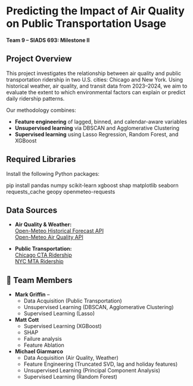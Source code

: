 # Predicting the Impact of Air Quality on Public Transportation Usage

**Team 9 – SIADS 693: Milestone II**  

## Project Overview

This project investigates the relationship between air quality and public transportation ridership in two U.S. cities: Chicago and New York. Using historical weather, air quality, and transit data from 2023–2024, we aim to evaluate the extent to which environmental factors can explain or predict daily ridership patterns.

Our methodology combines:
- **Feature engineering** of lagged, binned, and calendar-aware variables
- **Unsupervised learning** via DBSCAN and Agglomerative Clustering
- **Supervised learning** using Lasso Regression, Random Forest, and XGBoost

## Required Libraries

Install the following Python packages:

pip install pandas numpy scikit-learn xgboost shap matplotlib seaborn requests_cache geopy openmeteo-requests

##  Data Sources

- **Air Quality & Weather:**  
  [Open-Meteo Historical Forecast API](https://historical-forecast-api.open-meteo.com)  
  [Open-Meteo Air Quality API](https://air-quality-api.open-meteo.com)

- **Public Transportation:**  
  [Chicago CTA Ridership](https://data.cityofchicago.org)  
  [NYC MTA Ridership](https://data.ny.gov)

## 👥 Team Members
- **Mark Griffin** – 
  - Data Acquisition (Public Transportation)
  - Unsupervised Learning (DBSCAN, Agglomerative Clustering)
  - Supervised Learning (Lasso)
- **Matt Cott** 
  - Supervised Learning (XGBoost)
  - SHAP
  - Failure analysis  
  - Feature Ablation
- **Michael Giarmarco** 
  - Data Acquisition (Air Quality, Weather)
  - Feature Engineering (Truncated SVD, lag and holiday features)
  - Unsupervised Learning (Principal Component Analysis)
  - Supervised Learning (Random Forest)
  
